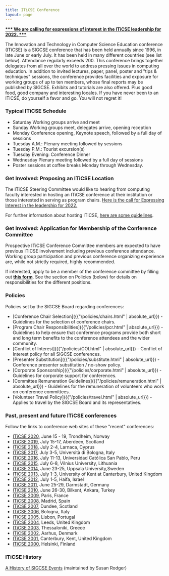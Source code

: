 ```yaml
---
title: ITiCSE Conference
layout: page
---
```


**[\*\*\* We are calling for expressions of interest in the ITiCSE
leadership for 2022.
\*\*\*](../files/documents/pdfs/Call%20for%20Expressions%20of%20Interest%20to%20Host%20ITiCSE%202021.pdf)**

The Innovation and Technology in Computer Science Education conference
(ITiCSE) is a SIGCSE conference that has been held annually since 1996,
in late June or early July. It has been held in many different countries
(see list below). Attendance regularly exceeds 200. This conference
brings together delegates from all over the world to address pressing
issues in computing education. In addition to invited lectures, paper,
panel, poster and \"tips & techniques\" sessions, the conference
provides facilities and exposure for working groups of up to ten
members, whose final reports may be published by SIGCSE. Exhibits and
tutorials are also offered. Plus good food, good company and interesting
locales. If you have never been to an ITiCSE, do yourself a favor and
go. You will not regret it!

### Typical ITiCSE Schedule

-   Saturday Working groups arrive and meet
-   Sunday Working groups meet, delegates arrive, opening reception
-   Monday Conference opening, Keynote speech, followed by a full day of
    sessions
-   Tuesday A.M.: Plenary meeting followed by sessions
-   Tuesday P.M.: Tourist excursion(s)
-   Tuesday Evening: Conference Dinner
-   Wednesday Plenary meeting followed by a full day of sessions
-   Poster sessions at coffee breaks Monday through Wednesday.

### Get Involved: Proposing an ITiCSE Location

The ITiCSE Steering Committee would like to hearing from computing
faculty interested in hosting an ITiCSE conference at their institution
or those interested in serving as program chairs. [Here is the call for
Expressing Interest in the leadership for
2022.](../files/documents/pdfs/Call%20for%20Expressions%20of%20Interest%20to%20Host%20ITiCSE%202021.pdf)

For further information about hosting ITiCSE, [here are some
guidelines](iticse/host.html).

### Get Involved: Application for Membership of the Conference Committee

Prospective ITiCSE Conference Committee members are expected to have
previous ITiCSE involvement including previous conference attendance.
Working group participation and previous conference organizing
experience are, while not strictly required, highly recommended.

If interested, apply to be a member of the conference committee by
filling out [**this
form**](https://docs.google.com/forms/d/e/1FAIpQLSfskKUSpxSeUQxXvbEi-Q7L0St8_w04U0HhoZJcyT03WeeXGA/viewform).
See the section on Policies (below) for details on responsibilities for
the different positions.

### Policies

Policies set by the SIGCSE Board regarding conferences:

-   [Conference Chair Selection]({{"/policies/chairs.html" | absolute_url}}) - Guidelines for the selection of conference chairs.
-   [Program Chair Responsibilities]({{"/policies/pcr.html" | absolute_url}}) - Guidelines to help ensure that conference programs provide both short and long term benefits to the conference attendees and the wider community.
-   [Conflict of Interest]({{"/policies/COI.html" | absolute_url}}) - Conflict of Interest policy for all SIGCSE conferences.
-   [Presenter Substitution]({{"/policies/substitute.html" | absolute_url}}) - Conference
    presenter substitution / no-show policy.
-   [Corporate Sponsorship]({{"/policies/corporate.html" | absolute_url}}) - Guidelines for
    corporate support for conferences.
-   [Committee Remuneration Guidelines]({{"/policies/remuneration.html" | absolute_url}}) -
    Guidelines for the remuneration of volunteers who work on conference
    committees.
-   [Volunteer Travel Policy]({{"/policies/travel.html" | absolute_url}}) - Applies to
    travel by the SIGCSE Board and its representatives.

### Past, present and future ITiCSE conferences

Follow the links to conference web sites of these \"recent\"
conferences:

-   [ITiCSE 2020](http://iticse.hosting.acm.org/), June 15 - 19, Trondheim, Norway
-   [ITiCSE 2019](https://iticse.acm.org/ITiCSE2019/), July 15-17, Aberdeen, Scotland
-   [ITiCSE 2018](http://iticse.acm.org/ITiCSE2018/), July 2-4, Larnaca, Cyprus
-   [ITiCSE 2017](https://iticse.acm.org/ITiCSE2017/), July 3-5, Università di Bologna, Italy
-   [ITiCSE 2016](http://ucsp.edu.pe/iticse2016/), July 11-13, Universidad Católica San Pablo, Peru
-   [ITiCSE 2015](http://iticse2015.mii.vu.lt/), July 6-8, Vilnius University, Lithuania
-   [ITiCSE 2014](http://iticse2014.it.uu.se/), June 23-25, Uppsala University,Sweden
-   [ITiCSE 2013](http://www.cs.kent.ac.uk/events/iticse2013), July 1-3, University of Kent at Canterbury, United Kingdom
-   [ITiCSE 2012](http://cse.proj.ac.il/iticse/www.iticse12.org.il/HTMLs/home-2.html), July 1-5, Haifa, Israel
-   [ITiCSE 2011](http://www.iticse2011.tu-darmstadt.de/), June 25-29, Darmstadt, Germany
-   [ITiCSE 2010](http://iticse2010.bilkent.edu.tr/), June 26-30, Bilkent, Ankara, Turkey
-   [ITiCSE 2009](http://iticse09.lrde.org/), Paris, France
-   [ITiCSE 2008](http://www.iticse08.fi.upm.es/), Madrid, Spain
-   [ITiCSE 2007](http://iticse2007.computing.dundee.ac.uk/), Dundee, Scotland
-   [ITiCSE 2006](http://www.iticse06.cs.unibo.it/cfp.html), Bologna, Italy
-   [ITiCSE 2005](http://iticse05.di.fct.unl.pt/), Lisbon, Portugal
-   [ITiCSE 2004](http://www.iticse04.leeds.ac.uk/), Leeds, United Kingdom
-   [ITiCSE 2003](http://iticse2003.uom.gr/), Thessaloniki, Greece
-   [ITiCSE 2002](http://www.iticse2002.dk/), Aarhus, Denmark
-   [ITiCSE 2001](http://www.cs.ukc.ac.uk/events/iticse2001/index.html), Canterbury, Kent, United Kingdom
-   [ITiCSE 2000](http://www.cs.helsinki.fi/events/iticse/), Helsinki, Finland

### ITiCSE History

[A History of SIGCSE
Events](https://users.cs.duke.edu/~rodger/sigcseconferences.html)
(maintained by Susan Rodger)
